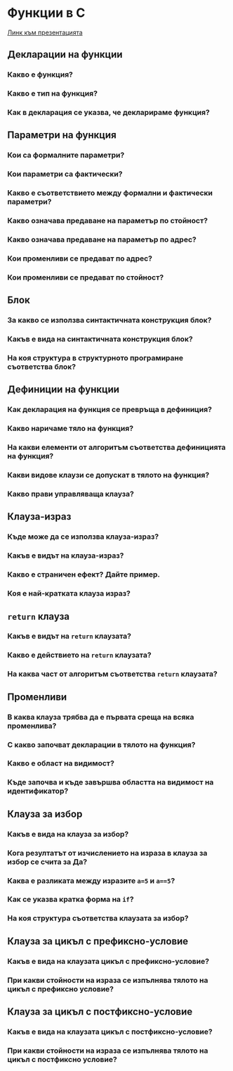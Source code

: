 # Функции в C

[Линк към презентацията](https://docs.google.com/presentation/d/1Mxbl8uJqmm1Ytns2Gw8YYXdKk6-WtbAa/edit?usp=sharing&ouid=101404069411555549635&rtpof=true&sd=true)

## Декларации на функции

### Какво е функция?

### Какво е тип на функция?

### Как в декларация се указва, че декларираме функция?

## Параметри на функция

### Кои са формалните параметри?

### Кои параметри са фактически?

### Какво е съответствието между формални и фактически параметри?

### Какво означава предаване на параметър по стойност?

### Какво означава предаване на параметър по адрес?

### Кои променливи се предават по адрес?

### Кои променливи се предават по стойност?

## Блок

### За какво се използва синтактичната конструкция блок?

### Какъв е вида на синтактичната конструкция блок?

### На коя структура в структурното програмиране съответства блок?

## Дефиниции на функции

### Как декларация на функция се превръща в дефиниция?

### Какво наричаме тяло на функция?

### На какви елементи от алгоритъм съответства дефиницията на функция?

### Какви видове клаузи се допускат в тялото на функция?

### Какво прави управляваща клауза?

## Клауза-израз

### Къде може да се използва клауза-израз?

### Какъв е видът на клауза-израз?

### Какво е страничен ефект? Дайте пример.

### Коя е най-кратката клауза израз?

## `return` клауза

### Какъв е видът на `return` клаузата?

### Какво е действието на `return` клаузата?

### На каква част от алгоритъм съответства `return` клаузата?

## Променливи

### В каква клауза трябва да е първата среща на всяка променлива?

### С какво започват декларации в тялото на функция?

### Какво е област на видимост?

### Къде започва и къде завършва областта на видимост на идентификатор?

## Клауза за избор

### Какъв е вида на клауза за избор?

### Кога резултатът от изчислението на израза в клауза за избор се счита за Да?

### Каква е разликата между изразите `a=5` и `a==5`?

### Как се указва кратка форма на `if`?

### На коя структура съответства клаузата за избор?

## Клауза за цикъл с префиксно-условие

### Какъв е вида на клаузата цикъл с префиксно-условие?

### При какви стойности на израза се изпълнява тялото на цикъл с префиксно условие?

## Клауза за цикъл с постфиксно-условие

### Какъв е вида на клаузата цикъл с постфиксно-условие?

### При какви стойности на израза се изпълнява тялото на цикъл с постфиксно условие?

